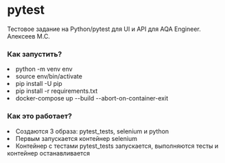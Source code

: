 # pytest

Тестовое задание на Python/pytest для UI и API для AQA Engineer. Алексеев М.С.

<h3>Как запустить?</h3>
<li>python -m venv env</li>
<li>source env/bin/activate</li>
<li>pip install -U pip</li>
<li>pip install -r requirements.txt</li>
<li>docker-compose up --build --abort-on-container-exit</li>

<h3>Как это работает?</h3>
<li>Создаются 3 образа: pytest_tests, selenium и python</li>
<li>Первым запускается контейнер selenium</li>
<li>Контейнер с тестами pytest_tests запускается, выполняются тесты и контейнер останавливается</li>